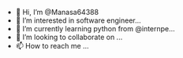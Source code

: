 - 👋 Hi, I’m @Manasa64388
- 👀 I’m interested in software engineer...
- 🌱 I’m currently learning python from @internpe...
- 💞️ I’m looking to collaborate on ...
- 📫 How to reach me ...

<!---
Manasa64388/Manasa64388 is a ✨ special ✨ repository because its `README.md` (this file) appears on your GitHub profile.
You can click the Preview link to take a look at your changes.
--->
